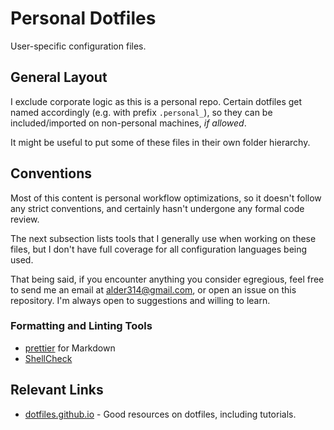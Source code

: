 # Personal Dotfiles

User-specific configuration files.

## General Layout

I exclude corporate logic as this is a personal repo.
Certain dotfiles get named accordingly (e.g. with prefix `.personal_`),
so they can be included/imported on non-personal machines, _if allowed_.

It might be useful to put some of these files in their own folder hierarchy.

## Conventions

Most of this content is personal workflow optimizations,
so it doesn't follow any strict conventions,
and certainly hasn't undergone any formal code review.

The next subsection lists tools that I generally use
when working on these files, but I don't have full coverage
for all configuration languages being used.

That being said, if you encounter anything you consider egregious,
feel free to send me an email at <alder314@gmail.com>,
or open an issue on this repository.
I'm always open to suggestions and willing to learn.

### Formatting and Linting Tools

- [prettier](https://prettier.io/) for Markdown
- [ShellCheck](https://www.shellcheck.net/)

## Relevant Links

- [dotfiles.github.io](https://dotfiles.github.io/) - Good resources on dotfiles, including tutorials.
